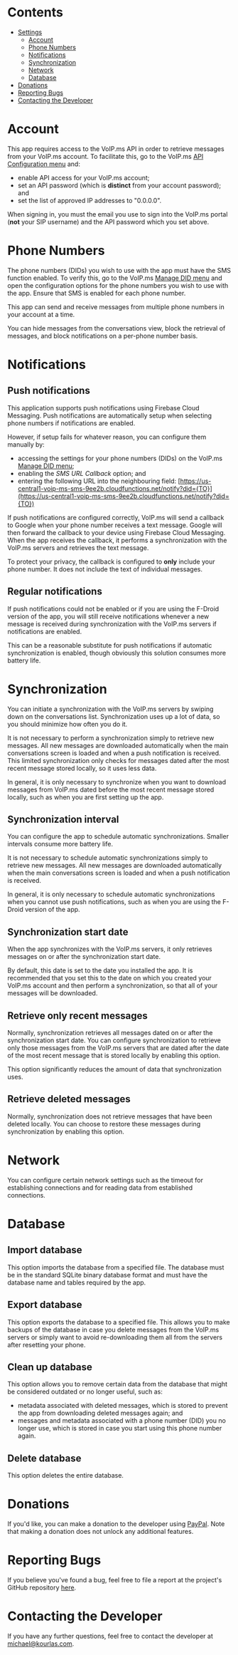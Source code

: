 # Contents

* [Settings](#settings)
  * [Account](#account)
  * [Phone Numbers](#phone-numbers)
  * [Notifications](#notifications)
  * [Synchronization](#synchronization)
  * [Network](#network)
  * [Database](#database)
* [Donations](#donations)
* [Reporting Bugs](#reporting-bugs)
* [Contacting the Developer](#contacting-the-developer)

# Account

This app requires access to the VoIP.ms API in order to retrieve messages from your VoIP.ms account. To facilitate this, go to the VoIP.ms [API Configuration menu](https://www.voip.ms/m/api.php) and:
* enable API access for your VoIP.ms account;
* set an API password (which is **distinct** from your account password); and
* set the list of approved IP addresses to "0.0.0.0".
  
When signing in, you must the email you use to sign into the VoIP.ms portal (**not** your SIP username) and the API password which you set above.

# Phone Numbers

The phone numbers (DIDs) you wish to use with the app must have the SMS function enabled. To verify this, go to the VoIP.ms [Manage DID menu](https://voip.ms/m/managedid.php) and open the configuration options for the phone numbers you wish to use with the app. Ensure that SMS is enabled for each phone number.

This app can send and receive messages from multiple phone numbers in your account at a time.

You can hide messages from the conversations view, block the retrieval of messages, and block notifications on a per-phone number basis.

# Notifications

## Push notifications

This application supports push notifications using Firebase Cloud Messaging. Push notifications are automatically setup when selecting phone numbers if notifications are enabled.

However, if setup fails for whatever reason, you can configure them manually by:
* accessing the settings for your phone numbers (DIDs) on the VoIP.ms [Manage DID menu](https://voip.ms/m/managedid.php);
* enabling the *SMS URL Callback* option; and
* entering the following URL into the neighbouring field: [https://us-central1-voip-ms-sms-9ee2b.cloudfunctions.net/notify?did={TO}](https://us-central1-voip-ms-sms-9ee2b.cloudfunctions.net/notify?did={TO})

If push notifications are configured correctly, VoIP.ms will send a callback to Google when your phone number receives a text message. Google will then forward the callback to your device using Firebase Cloud Messaging. When the app receives the callback, it performs a synchronization with the VoIP.ms servers and retrieves the text message. 

To protect your privacy, the callback is configured to **only** include your phone number. It does not include the text of individual messages.

## Regular notifications

If push notifications could not be enabled or if you are using the F-Droid version of the app, you will still receive notifications whenever a new message is received during synchronization with the VoIP.ms servers if notifications are enabled. 

This can be a reasonable substitute for push notifications if automatic synchronization is enabled, though obviously this solution consumes more battery life.

# Synchronization

You can initiate a synchronization with the VoIP.ms servers by swiping down on the conversations list. Synchronization uses up a lot of data, so you should minimize how often you do it.

It is not necessary to perform a synchronization simply to retrieve new messages. All new messages are downloaded automatically when the main conversations screen is loaded and when a push notification is received. This limited synchronization only checks for messages dated after the most recent message stored locally, so it uses less data.

In general, it is only necessary to synchronize when you want to download messages from VoIP.ms dated before the most recent message stored locally, such as when you are first setting up the app.

## Synchronization interval

You can configure the app to schedule automatic synchronizations. Smaller intervals consume more battery life.

It is not necessary to schedule automatic synchronizations simply to retrieve new messages. All new messages are downloaded automatically when the main conversations screen is loaded and when a push notification is received.

In general, it is only necessary to schedule automatic synchronizations when you cannot use push notifications, such as when you are using the F-Droid version of the app.

## Synchronization start date

When the app synchronizes with the VoIP.ms servers, it only retrieves messages on or after the synchronization start date.

By default, this date is set to the date you installed the app. It is recommended that you set this to the date on which you created your VoIP.ms account and then perform a synchronization, so that all of your messages will be downloaded.

## Retrieve only recent messages

Normally, synchronization retrieves all messages dated on or after the synchronization start date. You can configure synchronization to retrieve only those messages from the VoIP.ms servers that are dated after the date of the most recent message that is stored locally by enabling this option.

This option significantly reduces the amount of data that synchronization uses.

## Retrieve deleted messages

Normally, synchronization does not retrieve messages that have been deleted locally. You can choose to restore these messages during synchronization by enabling this option.

# Network

You can configure certain network settings such as the timeout for establishing connections and for reading data from established connections.

# Database

## Import database

This option imports the database from a specified file. The database must be in the standard SQLite binary database format and must have the database name and tables required by the app.

## Export database

This option exports the database to a specified file. This allows you to make backups of the database in case you delete messages from the VoIP.ms servers or simply want to avoid re-downloading them all from the servers after resetting your phone.

## Clean up database

This option allows you to remove certain data from the database that might be considered outdated or no longer useful, such as:
* metadata associated with deleted messages, which is stored to prevent the app from downloading deleted messages again; and
* messages and metadata associated with a phone number (DID) you no longer use, which is stored in case you start using this phone number again.

## Delete database

This option deletes the entire database.

# Donations

If you'd like, you can make a donation to the developer using [PayPal](https://paypal.me/kourlas). Note that making a donation does not unlock any additional features.

# Reporting Bugs

If you believe you've found a bug, feel free to file a report at the project's GitHub repository [here](https://github.com/michaelkourlas/voipms-sms-client/issues).

# Contacting the Developer

If you have any further questions, feel free to contact the developer at [michael@kourlas.com](mailto:michael@kourlas.com).
